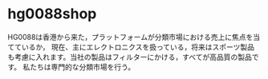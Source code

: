 # hg0088shop
HG0088は香港から来た，プラットフォームが分類市場における売上に焦点を当てているか，
現在、主にエレクトロニクスを扱っている，将来はスポーツ製品も考慮に入れます。当社の製品はフィルターにかける，すべてが高品質の製品です。
私たちは専門的な分類市場を行う。
